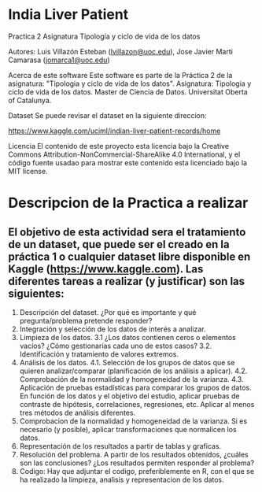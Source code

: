 # India Liver Patient
Practica 2 Asignatura Tipología y ciclo de vida de los datos

Autores: 
Luis Villazón Esteban (lvillazon@uoc.edu), Jose Javier Marti Camarasa (jomarca1@uoc.edu)

Acerca de este software
Este software es parte de la Práctica 2 de la asignatura: "Tipologia y ciclo de vida de los datos".
Asignatura: Tipologia y ciclo de vida de los datos.
Master de Ciencia de Datos.
Universitat Oberta of Catalunya.

Dataset
Se puede revisar el dataset en la siguiente direccion:

https://www.kaggle.com/uciml/indian-liver-patient-records/home

Licencia
El contenido de este proyecto esta licencia bajo la Creative Commons Attribution-NonCommercial-ShareAlike 4.0 International, y el código fuente usadao para mostrar este contenido esta licenciado bajo la MIT license.

# Descripcion de la Practica a realizar

## El objetivo de esta actividad sera el tratamiento de un dataset, que puede ser el creado en la práctica 1 o cualquier dataset libre disponible en Kaggle (https://www.kaggle.com). Las diferentes tareas a realizar (y justificar) son las siguientes:

   1. Descripción del dataset. ¿Por qué es importante y qué pregunta/problema pretende responder?
   2. Integración y selección de los datos de interés a analizar.
   3. Limpieza de los datos.
       3.1  ¿Los datos contienen ceros o elementos vacíos? ¿Cómo gestionarías cada uno de estos casos?
       3.2. Identificación y tratamiento de valores extremos.
   4. Análisis de los datos.
       4.1. Selección de los grupos de datos que se quieren analizar/comparar (planificación de los análisis a aplicar).
	   4.2. Comprobación de la normalidad y homogeneidad de la varianza.
	   4.3. Aplicación de pruebas estadísticas para comparar los grupos de datos. En función de los datos y el objetivo del estudio, aplicar pruebas de contraste de hipótesis, correlaciones, regresiones, etc. Aplicar al menos tres métodos de análisis diferentes.
   4. Comprobacion de la normalidad y homogeneidad de la varianza. Si es necesario (y posible), aplicar transformaciones que normalicen los datos.
   5. Representación de los resultados a partir de tablas y graficas.
   6. Resolución del problema. A partir de los resultados obtenidos, ¿cuáles son las conclusiones? ¿Los resultados permiten responder al problema?
   7. Codigo: Hay que adjuntar el codigo, preferiblemente en R, con el que se ha realizado la limpieza, analisis y representacion de los datos. 